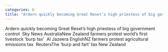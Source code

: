 ```yaml
---
categories: b
title: "Ardern quickly becoming Great Reset’s high priestess of big government control  Sky News Australia"
---
```

Ardern quickly becoming Great Reset’s high priestess of big government control&nbsp;&nbsp;Sky News AustraliaNew Zealand farmers protest world’s first livestock ‘burp tax’&nbsp;&nbsp;Al Jazeera EnglishNZ farmers protest agricultural emissions tax&nbsp;&nbsp;ReutersThe ‘burp and fart’ tax New Zealand 